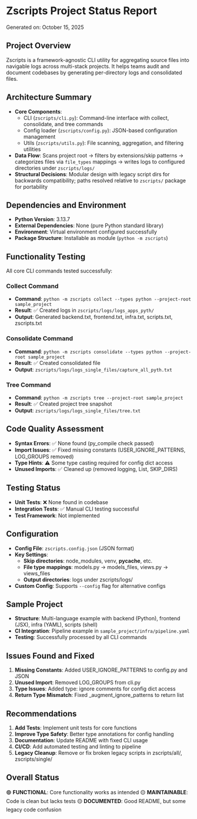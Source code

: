 # Zscripts Project Status Report

Generated on: October 15, 2025

## Project Overview

Zscripts is a framework-agnostic CLI utility for aggregating source files into navigable logs across multi-stack projects. It helps teams audit and document codebases by generating per-directory logs and consolidated files.

## Architecture Summary

- **Core Components**:
  - CLI (`zscripts/cli.py`): Command-line interface with collect, consolidate, and tree commands
  - Config loader (`zscripts/config.py`): JSON-based configuration management
  - Utils (`zscripts/utils.py`): File scanning, aggregation, and filtering utilities
- **Data Flow**: Scans project root → filters by extensions/skip patterns → categorizes files via `file_types` mappings → writes logs to configured directories under `zscripts/logs/`
- **Structural Decisions**: Modular design with legacy script dirs for backwards compatibility; paths resolved relative to `zscripts/` package for portability

## Dependencies and Environment

- **Python Version**: 3.13.7
- **External Dependencies**: None (pure Python standard library)
- **Environment**: Virtual environment configured successfully
- **Package Structure**: Installable as module (`python -m zscripts`)

## Functionality Testing

All core CLI commands tested successfully:

### Collect Command

- **Command**: `python -m zscripts collect --types python --project-root sample_project`
- **Result**: ✅ Created logs in `zscripts/logs/logs_apps_pyth/`
- **Output**: Generated backend.txt, frontend.txt, infra.txt, scripts.txt, zscripts.txt

### Consolidate Command

- **Command**: `python -m zscripts consolidate --types python --project-root sample_project`
- **Result**: ✅ Created consolidated file
- **Output**: `zscripts/logs/logs_single_files/capture_all_pyth.txt`

### Tree Command

- **Command**: `python -m zscripts tree --project-root sample_project`
- **Result**: ✅ Created project tree snapshot
- **Output**: `zscripts/logs/logs_single_files/tree.txt`

## Code Quality Assessment

- **Syntax Errors**: ✅ None found (py_compile check passed)
- **Import Issues**: ✅ Fixed missing constants (USER_IGNORE_PATTERNS, LOG_GROUPS removed)
- **Type Hints**: ⚠️ Some type casting required for config dict access
- **Unused Imports**: ✅ Cleaned up (removed logging, List, SKIP_DIRS)

## Testing Status

- **Unit Tests**: ❌ None found in codebase
- **Integration Tests**: ✅ Manual CLI testing successful
- **Test Framework**: Not implemented

## Configuration

- **Config File**: `zscripts.config.json` (JSON format)
- **Key Settings**:
  - **Skip directories**: node_modules, venv, __pycache__, etc.
  - **File type mappings**: models.py → models_files, views.py → views_files
  - **Output directories**: logs under zscripts/logs/
- **Custom Config**: Supports `--config` flag for alternative configs

## Sample Project

- **Structure**: Multi-language example with backend (Python), frontend (JSX), infra (YAML), scripts (shell)
- **CI Integration**: Pipeline example in `sample_project/infra/pipeline.yaml`
- **Testing**: Successfully processed by all CLI commands

## Issues Found and Fixed

1. **Missing Constants**: Added USER_IGNORE_PATTERNS to config.py and JSON
2. **Unused Import**: Removed LOG_GROUPS from cli.py
3. **Type Issues**: Added type: ignore comments for config dict access
4. **Return Type Mismatch**: Fixed _augment_ignore_patterns to return list

## Recommendations

1. **Add Tests**: Implement unit tests for core functions
2. **Improve Type Safety**: Better type annotations for config handling
3. **Documentation**: Update README with fixed CLI usage
4. **CI/CD**: Add automated testing and linting to pipeline
5. **Legacy Cleanup**: Remove or fix broken legacy scripts in zscripts/all/, zscripts/single/

## Overall Status

🟢 **FUNCTIONAL**: Core functionality works as intended
🟡 **MAINTAINABLE**: Code is clean but lacks tests
🟡 **DOCUMENTED**: Good README, but some legacy code confusion 
 